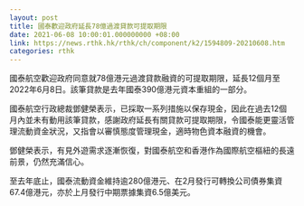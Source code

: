 ```yaml
---
layout: post
title: 國泰歡迎政府延長78億過渡貸款可提取期限
date: 2021-06-08 10:00:01.000000000 +08:00
link: https://news.rthk.hk/rthk/ch/component/k2/1594809-20210608.htm
categories: rthk
---
```


國泰航空歡迎政府同意就78億港元過渡貸款融資的可提取期限，延長12個月至2022年6月8日。該筆貸款是去年國泰390億港元資本重組的一部分。 

國泰航空行政總裁鄧健榮表示，已採取一系列措施以保存現金，因此在過去12個月內並未有動用該筆貸款，感謝政府延長有關貸款可提取期限，令國泰能更靈活管理流動資金狀況，又指會以審慎態度管理現金，適時物色資本融資的機會。

鄧健榮表示，有見外遊需求逐漸恢復，對國泰航空和香港作為國際航空樞紐的長遠前景，仍然充滿信心。

至去年底止，國泰流動資金維持逾280億港元、在2月發行可轉換公司債券集資67.4億港元，亦於上月發行中期票據集資6.5億美元。
